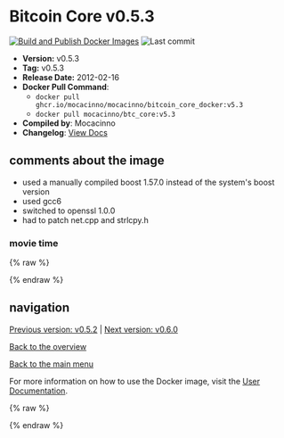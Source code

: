 # Bitcoin Core v0.5.3

[![Build and Publish Docker Images](https://github.com/mocacinno/bitcoin_core_docker/actions/workflows/build-and-publish.yml/badge.svg?branch=v5.3)](https://github.com/mocacinno/bitcoin_core_docker/actions/workflows/build-and-publish.yml)
![Last commit](https://badgen.net/github/last-commit/mocacinno/bitcoin_core_docker/v5.3)

- **Version:** v0.5.3
- **Tag:** v0.5.3
- **Release Date:** 2012-02-16
- **Docker Pull Command**:
  - `docker pull ghcr.io/mocacinno/mocacinno/bitcoin_core_docker:v5.3`
  - `docker pull mocacinno/btc_core:v5.3`
- **Compiled by**: Mocacinno
- **Changelog**: [View Docs](https://github.com/bitcoin/bitcoin/tree/v0.5.3/doc)

## comments about the image

- used a manually compiled boost 1.57.0 instead of the system's boost version
- used gcc6
- switched to openssl 1.0.0
- had to patch net.cpp and strlcpy.h

### movie time

{% raw %}
<link rel="stylesheet" href="https://mocacinno.com/asciinema-player.css">
   <div id="fullnode"></div>
   <script src="https://mocacinno.com/asciinema-player.min.js"></script>
   <script>
      AsciinemaPlayer.create('./casts/v0.5.3.cast', document.getElementById('fullnode'));
   </script>
{% endraw %}

## navigation

[Previous version: v0.5.2](./v5.2.md) | [Next version: v0.6.0](./v6.0.md)

[Back to the overview](./Readme.md)

[Back to the main menu](../Readme.md)

For more information on how to use the Docker image, visit the [User Documentation](../userdocs/Readme.md).

<!-- Google tag (gtag.js) -->
{% raw %}
<script async src="https://www.googletagmanager.com/gtag/js?id=G-BPC6NC6FF9"></script>
<script>
  window.dataLayer = window.dataLayer || [];
  function gtag(){dataLayer.push(arguments);}
  gtag('js', new Date());
  gtag('config', 'G-BPC6NC6FF9');
</script>
{% endraw %}


